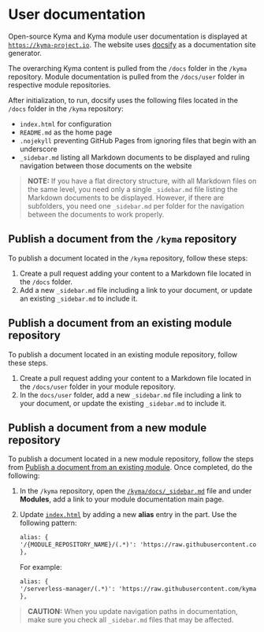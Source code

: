 # User documentation

Open-source Kyma and Kyma module user documentation is displayed at [`https://kyma-project.io`](https://kyma-project.io/#/). The website uses [docsify](https://docsify.js.org/#/) as a documentation site generator.

The overarching Kyma content is pulled from the `/docs` folder in the `/kyma` repository. Module documentation is pulled from the `/docs/user` folder in respective module repositories.

After initialization, to run, docsify uses the following files located in the `/docs` folder in the `/kyma` repository:

- `index.html` for configuration
- `README.md` as the home page
- `.nojekyll` preventing GitHub Pages from ignoring files that begin with an underscore
- `_sidebar.md` listing all Markdown documents to be displayed and ruling navigation between those documents on the website

> **NOTE:** If you have a flat directory structure, with all Markdown files on the same level, you need only a single `_sidebar.md` file listing the Markdown documents to be displayed. However, if there are subfolders, you need one `_sidebar.md` per folder for the navigation between the documents to work properly.

## Publish a document from the `/kyma` repository

To publish a document located in the `/kyma` repository, follow these steps:

1. Create a pull request adding your content to a Markdown file located in the `/docs` folder.
2. Add a new `_sidebar.md` file including a link to your document, or update an existing `_sidebar.md` to include it.

## Publish a document from an existing module repository

To publish a document located in an existing module repository, follow these steps.

1. Create a pull request adding your content to a Markdown file located in the `/docs/user` folder in your module repository.
2. In the `docs/user` folder, add a new `_sidebar.md` file including a link to your document, or update the existing `_sidebar.md` to include it.

## Publish a document from a new module repository

To publish a document located in a new module repository, follow the steps from [Publish a document from an existing module](#publish-a-document-from-an-existing-module-repositiory). Once completed, do the following:

1. In the `/kyma` repository, open the [`/kyma/docs/_sidebar.md`](https://github.com/kyma-project/kyma/blob/main/docs/_sidebar.md) file and under **Modules**, add a link to your module documentation main page.
2. Update [`index.html`](https://github.com/kyma-project/kyma/blob/main/docs/index.html) by adding a new **alias** entry in the **<body>** part. Use the following pattern:

    ```html
    alias: {
    '/{MODULE_REPOSITORY_NAME}/(.*)': 'https://raw.githubusercontent.com/{GITHUB_PROJECT_NAME}/{MODULE_REPOSITORY_NAME}/main/docs/$1',
    }, 
    ```

    For example:

    ```html
    alias: {
    '/serverless-manager/(.*)': 'https://raw.githubusercontent.com/kyma-project/serverless-manager/main/docs/$1',
    }, 
    ```

> **CAUTION:** When you update navigation paths in documentation, make sure you check all `_sidebar.md` files that may be affected.
